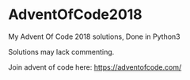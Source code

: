 # AdventOfCode2018
My Advent Of Code 2018 solutions, Done in Python3

Solutions may lack commenting.

Join advent of code here: https://adventofcode.com/
